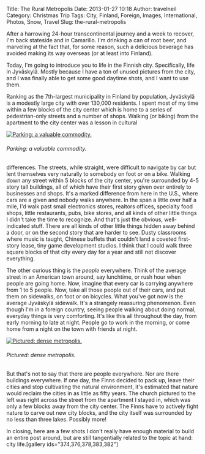 Title: The Rural Metropolis
Date: 2013-01-27 10:18
Author: travelneil
Category: Christmas Trip
Tags: City, Finland, Foreign, Images, International, Photos, Snow, Travel
Slug: the-rural-metropolis

After a harrowing 24-hour transcontinental journey and a week to
recover, I'm back stateside and in Camarillo. I'm drinking a can of root
beer, and marveling at the fact that, for some reason, such a delicious
beverage has avoided making its way overseas (or at least into Finland).

Today, I'm going to introduce you to life in the Finnish city.
Specifically, life in Jyväskylä. Mostly because I have a ton of unused
pictures from the city, and I was finally able to get some good daytime
shots, and I want to use them.

Ranking as the 7th-largest municipality in Finland by population,
Jyväskylä is a modestly large city with over 130,000 residents. I spent
most of my time within a few blocks of the city center which is home to
a series of pedestrian-only streets and a number of shops. Walking (or
biking) from the apartment to the city center was a lesson in cultural

[![Parking:
a valuable
commodity.]({photo}100_0712.jpg)]({filename}images/100_0712.jpg)

######  Parking: a valuable commodity.

differences. The streets, while straight, were difficult to navigate by
car but lent themselves very naturally to somebody on foot or on a bike.
Walking down any street within 5 blocks of the city center, you're
surrounded by 4-5 story tall buildings, all of which have their first
story given over entirely to businesses and shops. It's a marked
difference from here in the U.S., where cars are a given and nobody
walks anywhere. In the span a little over half a mile, I'd walk past
small electronics stores, realtors offices, specialty food shops, little
restaurants, pubs, bike stores, and all kinds of other little things I
didn't take the time to recognize. And that's just the obvious,
well-indicated stuff. There are all kinds of other little things hidden
away behind a door, or on the second story that are harder to see. Dusty
classrooms where music is taught, Chinese buffets that couldn't land a
coveted first-story lease, tiny game development studios. I think that I
could walk three square blocks of that city every day for a year and
still not discover everything.

The other curious thing is the *people* everywhere. Think of the average
street in an American town around, say lunchtime, or rush hour when
people are going home. Now, imagine that every car is carrying anywhere
from 1 to 5 people. Now, take all those people out of their cars, and
put them on sidewalks, on foot or on bicycles. What you've got now is
the average Jyväskylä sidewalk. It's a strangely reassuring phenomenon.
Even though I'm in a foreign country, seeing people walking about doing
normal, everyday things is very comforting. It's like this all
throughout the day, from early morning to late at night. People go to
work in the morning, or come home from a night on the town with friends
at night.

[![Pictured:
dense
metropolis.]({photo}100_0722.jpg)]({filename}images/100_0722.jpg)

######  Pictured: dense metropolis.

But that's not to say that there are people everywhere. Nor are there
buildings everywhere. If one day, the Finns decided to pack up, leave
their cities and stop cultivating the natural environment, it's
estimated that nature would reclaim the cities in as little as fifty
years. The church pictured to the left was right across the street from
the apartment I stayed in, which was only a few blocks away from the
city center. The Finns have to actively fight nature to carve out new
city blocks, and the city itself was surrounded by no less than three
lakes. Possibly more!

In closing, here are a few shots I don't really have enough material to
build an entire post around, but are still tangentially related to the
topic at hand: city life.[gallery ids="374,376,378,383,382"]
